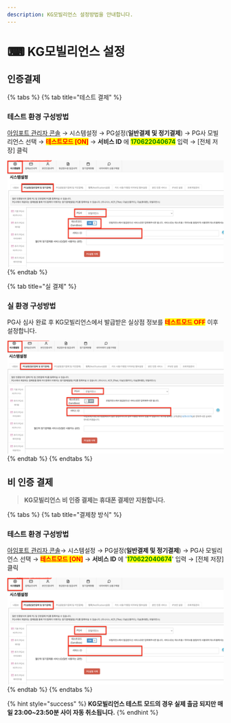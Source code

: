 ```yaml
---
description: KG모빌리언스 설정방법을 안내합니다.
---
```


# ⌨ KG모빌리언스 설정

## 인증결제

{% tabs %}
{% tab title="테스트 결제" %}
### 테스트 환경 구성방법

[아임포트 관리자 콘솔](https://admin.iamport.kr/) → 시스템설정 → PG설정(**일반결제 및 정기결제**) → PG사 모빌리언스 선택 → <mark style="color:red;">**테스트모드 \[ON]**</mark> → **서비스 ID** 에 <mark style="color:green;">**170622040674**</mark> 입력 → \[전체 저장] 클릭



![테스트 설정 예시](<../../../.gitbook/assets/image (19) (1) (1) (1).png>)
{% endtab %}

{% tab title="실 결제" %}
### **실** 환경 구성방법

PG사 심사 완료 후 KG모빌리언스에서 발급받은 실상점 정보를 <mark style="color:red;">**테스트모드 OFF**</mark> 이후 설정합니다.



![실 계정 설정 예시](<../../../.gitbook/assets/image (16) (1) (1) (1).png>)
{% endtab %}
{% endtabs %}

## 비 인증 결제

> **KG모빌리언스 비 인증 결제는 휴대폰 결제만 지원합니다.**

{% tabs %}
{% tab title="결제창 방식" %}
### 테스트 환경 구성방법

[아임포트 관리자 콘솔](https://admin.iamport.kr/)→ 시스템설정 → PG설정(**일반결제 및 정기결제**) → PG사 모빌리언스 선택 → <mark style="color:red;">**테스트모드 \[ON]**</mark> → **서비스 ID** 에 '<mark style="color:green;">**170622040674**</mark>' 입력 → \[전체 저장] 클릭



![테스트 설정 예시](<../../../.gitbook/assets/image (18) (1) (1) (1).png>)
{% endtab %}
{% endtabs %}

{% hint style="success" %}
**KG모빌리언스 테스트 모드의 경우 실제 출금 되지만 매일 23:00\~23:50분 사이 자동 취소됩니다.**
{% endhint %}
